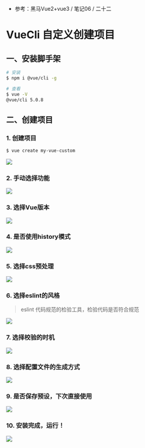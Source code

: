 * 参考：黑马Vue2+vue3 / 笔记06 / 二十二



# VueCli 自定义创建项目

## 一、安装脚手架

```sh
# 安装
$ npm i @vue/cli -g

# 查看
$ vue -V
@vue/cli 5.0.8
```



## 二、创建项目

### 1. 创建项目

```sh
$ vue create my-vue-custom
```

![](/AllFiles/Vue2/100_创建Vue2项目/images/001.png)



### 2. 手动选择功能

![](/AllFiles/Vue2/100_创建Vue2项目/images/002.png)



### 3. 选择Vue版本

![](/AllFiles/Vue2/100_创建Vue2项目/images/003.png)



### 4. 是否使用history模式

![](/AllFiles/Vue2/100_创建Vue2项目/images/004.png)



### 5. 选择css预处理

![](/AllFiles/Vue2/100_创建Vue2项目/images/005.png)



### 6. 选择eslint的风格 

> eslint 代码规范的检验工具，检验代码是否符合规范

![](/AllFiles/Vue2/100_创建Vue2项目/images/006.png)



### 7. 选择校验的时机

![](/AllFiles/Vue2/100_创建Vue2项目/images/007.png)



### 8. 选择配置文件的生成方式

![](/AllFiles/Vue2/100_创建Vue2项目/images/008.png)



### 9. 是否保存预设，下次直接使用

![](/AllFiles/Vue2/100_创建Vue2项目/images/009.png)



### 10. 安装完成，运行！

![](/AllFiles/Vue2/100_创建Vue2项目/images/010.png)

















